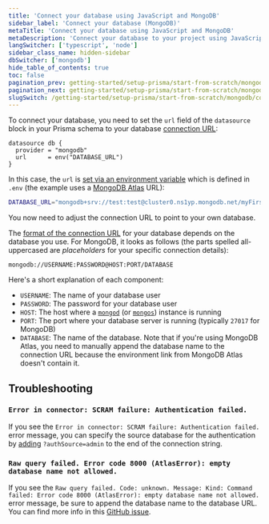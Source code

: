 ```yaml
---
title: 'Connect your database using JavaScript and MongoDB'
sidebar_label: 'Connect your database (MongoDB)'
metaTitle: 'Connect your database using JavaScript and MongoDB'
metaDescription: 'Connect your database to your project using JavaScript and MongoDB'
langSwitcher: ['typescript', 'node']
sidebar_class_name: hidden-sidebar
dbSwitcher: ['mongodb']
hide_table_of_contents: true
toc: false
pagination_prev: getting-started/setup-prisma/start-from-scratch/mongodb-node-mongodb
pagination_next: getting-started/setup-prisma/start-from-scratch/mongodb/creating-the-prisma-schema-node-mongodb
slugSwitch: /getting-started/setup-prisma/start-from-scratch/mongodb/connect-your-database-
---
```


To connect your database, you need to set the `url` field of the `datasource` block in your Prisma schema to your database [connection URL](/orm/reference/connection-urls):

```prisma file=prisma/schema.prisma showLineNumbers
datasource db {
  provider = "mongodb"
  url      = env("DATABASE_URL")
}
```

In this case, the `url` is [set via an environment variable](/orm/more/development-environment/environment-variables) which is defined in `.env` (the example uses a [MongoDB Atlas](https://www.mongodb.com/cloud/atlas) URL):

```bash file=.env showLineNumbers
DATABASE_URL="mongodb+srv://test:test@cluster0.ns1yp.mongodb.net/myFirstDatabase"
```

You now need to adjust the connection URL to point to your own database.

The [format of the connection URL](/orm/reference/connection-urls) for your database depends on the database you use. For MongoDB, it looks as follows (the parts spelled all-uppercased are _placeholders_ for your specific connection details):

```no-lines
mongodb://USERNAME:PASSWORD@HOST:PORT/DATABASE
```

Here's a short explanation of each component:

- `USERNAME`: The name of your database user
- `PASSWORD`: The password for your database user
- `HOST`: The host where a [`mongod`](https://www.mongodb.com/docs/manual/reference/program/mongod/#mongodb-binary-bin.mongod) (or [`mongos`](https://www.mongodb.com/docs/manual/reference/program/mongos/#mongodb-binary-bin.mongos)) instance is running
- `PORT`: The port where your database server is running (typically `27017` for MongoDB)
- `DATABASE`: The name of the database. Note that if you're using MongoDB Atlas, you need to manually append the database name to the connection URL because the environment link from MongoDB Atlas doesn't contain it.

## Troubleshooting

### `Error in connector: SCRAM failure: Authentication failed.`

If you see the `Error in connector: SCRAM failure: Authentication failed.` error message, you can specify the source database for the authentication by [adding](https://github.com/prisma/prisma/discussions/9994#discussioncomment-1562283) `?authSource=admin` to the end of the connection string.

### `Raw query failed. Error code 8000 (AtlasError): empty database name not allowed.`

If you see the `Raw query failed. Code: unknown. Message: Kind: Command failed: Error code 8000 (AtlasError): empty database name not allowed.` error message, be sure to append the database name to the database URL. You can find more info in this [GitHub issue](https://github.com/prisma/docs/issues/5562).
